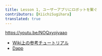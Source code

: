 ```yaml
---
title: Lesson 1, ユーザーアプリにロボットを繋ぐ 
contributors: [KiichiSugihara]
translated: true
---
```


https://youtu.be/NOQxyojvaao

- [Wiki上の参考チュートリアル](https://wiki.robonomics.network/docs/get-weather-on-fuji-mountain/)
- [Dapp](https://dapp.robonomics.network/#/)
